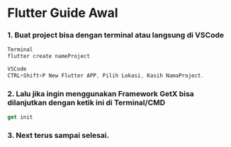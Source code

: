 # Flutter Guide Awal
### 1. Buat project bisa dengan terminal atau langsung di VSCode
```dart
Terminal
flutter create nameProject
```

```dart
VSCode
CTRL+Shift+P New Flutter APP, Pilih Lokasi, Kasih NamaProject.
```

### 2. Lalu jika ingin menggunakan Framework GetX bisa dilanjutkan dengan ketik ini di Terminal/CMD
```dart
get init
```

### 3. Next terus sampai selesai.
